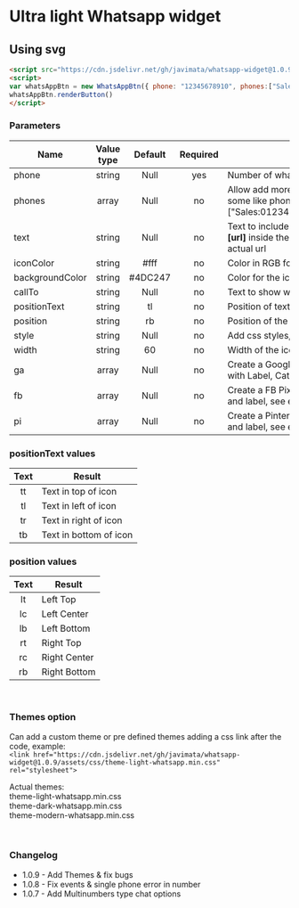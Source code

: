 # Ultra light Whatsapp widget
## Using svg


```html
<script src="https://cdn.jsdelivr.net/gh/javimata/whatsapp-widget@1.0.9/assets/js/whatsapp.js"></script>
<script>
var whatsAppBtn = new WhatsAppBtn({ phone: "12345678910", phones:["Sales:0123456789","Support:0987654321"], text: "Hi, i wanna contact us", iconColor: '#fff', backgroundColor: "#4DC247", callTo: "👋🏼 Contact us", positionText: "tl", position: "rb", style: "bottom:80px", width: "60", ga:['phone','click','whatsapp'], fb:['Contact','Whatsapp'], pi:['Custom','Whatsapp']});
whatsAppBtn.renderButton()
</script>
```

### <strong>Parameters</strong>
Name|Value type| Default | Required | Description
-|:-:|:-:|:-:|-
phone| string | Null | yes | Number of whatsapp including country code
phones| array | Null | no | Allow add more that one number and a name, some like phones:["Sales:0123456789","Support:0987654321"]
text| string | Null | no | Text to include with prefill in the chat, if add <strong>[url]</strong> inside the text this will be replace with the actual url
iconColor| string | #fff | no | Color in RGB for the icon
backgroundColor| string | #4DC247 | no | Color for the icon background
callTo | string | Null | no | Text to show with the icon
positionText | string | tl | no | Position of text, check values list
position| string | rb | no | Position of the icon, check value list
style | string | Null | no | Add css styles, example: "bottom:100px;"
width | string | 60 | no | Width of the icon
ga| array | Null | no | Create a Google Analytics event with a array with Label, Category and type, see example
fb| array | Null | no | Create a FB Pixel event with a array with Type and label, see example
pi| array | Null | no | Create a Pinterest event with a array with Type and label, see example

  
### <strong>positionText</strong> values
Text|Result
:-:|-
tt| Text in top of icon
tl| Text in left of icon
tr| Text in right of icon
tb| Text in bottom of icon

### <strong>position</strong> values
Text|Result
:-:|-
lt| Left Top
lc| Left Center
lb| Left Bottom
rt| Right Top
rc| Right Center
rb| Right Bottom

<br>  

### <strong>Themes option</strong>
Can add a custom theme or pre defined themes adding a css link after the code, example:<br>
```<link href="https://cdn.jsdelivr.net/gh/javimata/whatsapp-widget@1.0.9/assets/css/theme-light-whatsapp.min.css" rel="stylesheet">```

Actual themes:  
theme-light-whatsapp.min.css  
theme-dark-whatsapp.min.css  
theme-modern-whatsapp.min.css

<br>  

### <strong>Changelog</strong>  
- 1.0.9 - Add Themes & fix bugs
- 1.0.8 - Fix events & single phone error in number
- 1.0.7 - Add Multinumbers type chat options